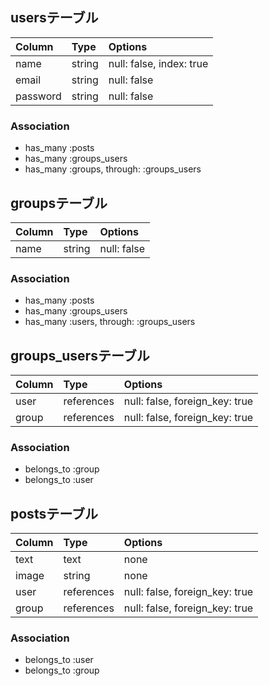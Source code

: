 ## usersテーブル

| Column  	| Type    | Options     |
| :-------	| :------ | :---------- |
| name	 	  | string  | null: false, index: true |
| email   	| string  | null: false |
| password  | string  | null: false |
### Association
- has_many :posts
- has_many :groups_users
- has_many :groups, through: :groups_users


## groupsテーブル

| Column  	| Type    | Options     |
| :-------	| :------ | :---------- |
| name      | string  | null: false |


### Association
- has_many :posts
- has_many :groups_users
- has_many :users, through: :groups_users

## groups_usersテーブル

| Column   | Type    | Options                        |
| :------- | :------ | :----------------------------- |
| user  | references | null: false, foreign_key: true |
| group | references | null: false, foreign_key: true |

### Association

- belongs_to :group
- belongs_to :user


## postsテーブル

| Column  	| Type       | Options     |
| :-------	| :------    | :---------- |
| text      | text       | none |
| image     | string     | none |
| user      | references | null: false, foreign_key: true |
| group     | references | null: false, foreign_key: true |

### Association
- belongs_to :user
- belongs_to :group

